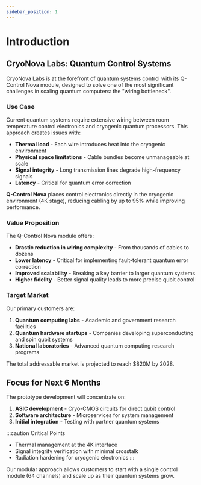 ```yaml
---
sidebar_position: 1
---
```


# Introduction

## CryoNova Labs: Quantum Control Systems

CryoNova Labs is at the forefront of quantum systems control with its Q-Control Nova module, designed to solve one of the most significant challenges in scaling quantum computers: the "wiring bottleneck".

### Use Case

Current quantum systems require extensive wiring between room temperature control electronics and cryogenic quantum processors. This approach creates issues with:

- **Thermal load** - Each wire introduces heat into the cryogenic environment
- **Physical space limitations** - Cable bundles become unmanageable at scale
- **Signal integrity** - Long transmission lines degrade high-frequency signals
- **Latency** - Critical for quantum error correction

**Q-Control Nova** places control electronics directly in the cryogenic environment (4K stage), reducing cabling by up to 95% while improving performance.

### Value Proposition

The Q-Control Nova module offers:

- **Drastic reduction in wiring complexity** - From thousands of cables to dozens
- **Lower latency** - Critical for implementing fault-tolerant quantum error correction
- **Improved scalability** - Breaking a key barrier to larger quantum systems
- **Higher fidelity** - Better signal quality leads to more precise qubit control

### Target Market

Our primary customers are:

1. **Quantum computing labs** - Academic and government research facilities
2. **Quantum hardware startups** - Companies developing superconducting and spin qubit systems
3. **National laboratories** - Advanced quantum computing research programs

The total addressable market is projected to reach $820M by 2028.

## Focus for Next 6 Months

The prototype development will concentrate on:

1. **ASIC development** - Cryo-CMOS circuits for direct qubit control
2. **Software architecture** - Microservices for system management
3. **Initial integration** - Testing with partner quantum systems

:::caution Critical Points
- Thermal management at the 4K interface
- Signal integrity verification with minimal crosstalk
- Radiation hardening for cryogenic electronics
:::

Our modular approach allows customers to start with a single control module (64 channels) and scale up as their quantum systems grow. 
